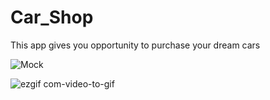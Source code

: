 # Car_Shop

This app gives you opportunity to purchase your dream cars 


![Mock](https://user-images.githubusercontent.com/72808071/128031510-2a7a0a2c-cf02-4fdc-a2bd-4b3c16d3d705.jpg)

![ezgif com-video-to-gif](https://user-images.githubusercontent.com/72808071/128039589-6604ddf3-d9ed-45f5-a7c6-2b373d351da2.gif)

